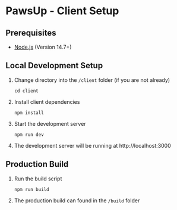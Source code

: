 # PawsUp - Client Setup

## Prerequisites

- [Node.js](https://nodejs.org/en/) (Version 14.7+)

## Local Development Setup

1. Change directory into the `/client` folder (if you are not already)
   ```
   cd client
   ```
2. Install client dependencies

   ```
   npm install
   ```

3. Start the development server

   ```
   npm run dev
   ```

4. The development server will be running at http://localhost:3000

## Production Build

1. Run the build script

   ```
   npm run build
   ```

2. The production build can found in the `/build` folder
